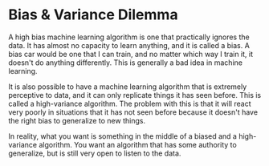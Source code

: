 # Bias & Variance Dilemma

A high bias machine learning algorithm is one that practically ignores the data. It has almost no capacity to learn anything, and it is called a bias. A bias car would be one that I can train, and no matter which way I train it, it doesn't do anything differently. This is generally a bad idea in machine learning.

It is also possible to have a machine learning algorithm that is extremely perceptive to data, and it can only replicate things it has seen before. This is called a high-variance algorithm. The problem with this is that it will react very poorly in situations that it has not seen before because it doesn't have the right bias to generalize to new things.

In reality, what you want is something in the middle of a biased and a high-variance algorithm. You want an algorithm that has some authority to generalize, but is still very open to listen to the data.
